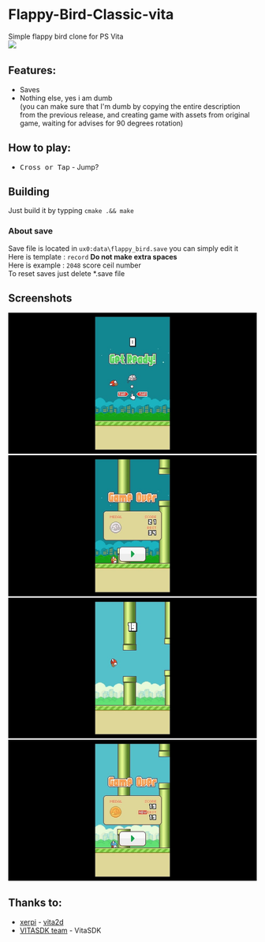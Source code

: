# Flappy-Bird-Classic-vita
Simple flappy bird clone for PS Vita<br>
[<img src="https://img.shields.io/github/downloads/Creckeryop/Flappy-Bird-Classic-vita/total">](https://github.com/Creckeryop/MSweep/releases)
## Features:
* Saves
* Nothing else, yes i am dumb
<br>(you can make sure that I'm dumb by copying the entire description from the previous release, and creating game with assets from original game, waiting for advises for 90 degrees rotation)
## How to play:
* <kbd>Cross or Tap</kbd> - Jump?
## Building
Just build it by typping `cmake .&& make`
### About save
Save file is located in `ux0:data\flappy_bird.save` you can simply edit it<br>
Here is template : `record` <b>Do not make extra spaces</b><br>
Here is example : `2048` score ceil number<br>
To reset saves just delete *.save file
## Screenshots
<img src="screenshots/1.jpg"><br>
<img src="screenshots/2.jpg"><br>
<img src="screenshots/3.jpg"><br>
<img src="screenshots/4.jpg"><br>
## Thanks to:
* [xerpi](https://github.com/xerpi/) - [vita2d](https://github.com/xerpi/libvita2d)<br>
* [VITASDK team](https://github.com/vitasdk) - VitaSDK
